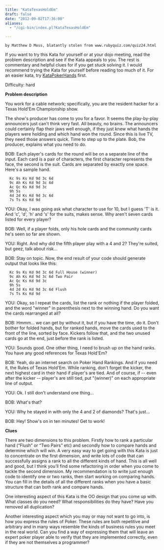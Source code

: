 ```yaml
---
title: "KataTexasHoldEm"
draft: false
date: "2012-09-02T17:36:00"
aliases:
  - "/cgi-bin/index.pl?KataTexasHoldEm"

---
```

    by Matthew D Moss, blatantly stolen from www.rubyquiz.com/quiz24.html

If you want to try this Kata for yourself or at your dojo meeting, read
the problem description and see if the Kata appeals to you. The rest is
commentary and helpful clues for if you get stuck solving it. I would
recommend trying the Kata for yourself before reading too much of it.
For an easier kata, try [KataPokerHands](/kata/PokerHands) first.

Difficulty: hard

**Problem description**

You work for a cable network; specifically, you are the resident hacker
for a Texas Hold'Em Championship show.

The show's producer has come to you for a favor. It seems the
play-by-play announcers just can't think very fast. All beauty, no
brains. The announcers could certainly flap their jaws well enough, if
they just knew what hands the players were holding and which hand won
the round. Since this is live TV, they need those answers quick. Time to
step up to the plate. Bob, the producer, explains what you need to do.

BOB: Each player's cards for the round will be on a separate line of the
input. Each card is a pair of characters, the first character represents
the face, the second is the suit. Cards are separated by exactly one
space. Here's a sample hand.

      Kc 9s Ks Kd 9d 3c 6d
      9c Ah Ks Kd 9d 3c 6d
      Ac Qc Ks Kd 9d 3c
      9h 5s
      4d 2d Ks Kd 9d 3c 6d
      7s Ts Ks Kd 9d

YOU: Okay, I was going ask what character to use for 10, but I guess 'T'
is it. And 'c', 'd', 'h' and 's' for the suits, makes sense. Why aren't
seven cards listed for every player?

BOB: Well, if a player folds, only his hole cards and the community
cards he's seen so far are shown.

YOU: Right. And why did the fifth player play with a 4 and 2? They're
suited, but geez, talk about risk...

BOB: Stay on topic. Now, the end result of your code should generate
output that looks like this:

      Kc 9s Ks Kd 9d 3c 6d Full House (winner)
      9c Ah Ks Kd 9d 3c 6d Two Pair
      Ac Qc Ks Kd 9d 3c 
      9h 5s 
      4d 2d Ks Kd 9d 3c 6d Flush
      7s Ts Ks Kd 9d 

YOU: Okay, so I repeat the cards, list the rank or nothing if the player
folded, and the word "winner" in parenthesis next to the winning hand.
Do you want the cards rearranged at all?

BOB: Hmmm... we can get by without it, but if you have the time, do it.
Don't bother for folded hands, but for ranked hands, move the cards used
to the front of the line, sorted by face. Kickers follow that, and the
two unused cards go at the end, just before the rank is listed.

YOU: Sounds good. One other thing, I need to brush up on the hand ranks.
You have any good references for Texas Hold'Em?

BOB: Yeah, do an internet search on Poker Hand Rankings. And if you need
it, the Rules of Texas Hold'Em. While ranking, don't forget the kicker,
the next highest card in their hand if player's are tied. And of course,
if -- even after the kicker -- player's are still tied, put "(winner)"
on each appropriate line of output.

YOU: Ok. I still don't understand one thing...

BOB: What's that?

YOU: Why he stayed in with only the 4 and 2 of diamonds? That's just...

BOB: Hey! Show's on in ten minutes! Get to work!

**Clues**

There are two dimensions to this problem. Firstly how to rank a
particular hand (“Flush” or “Two Pairs” etc) and secondly how to compare
hands and determine which will win. A very easy way to get going with
this Kata is just to concentrate on the first dimension, and write lots
of code that can successfully assigns a rank to all the different kinds
of hand. This is all well and good, but I think you’ll find some
refactoring in order when you come to tackle the second dimension. My
recommendation is to write just enough code to identify one or two
ranks, then start working on comparing hands. You can fill in the
details of all the different ranks when you have a basic structure that
can both rank and compare hands.

One interesting aspect of this Kata is the OO design that you come up
with. What classes do you need? What responsibilities do they have? Have
you removed all duplication?

Another interesting aspect which you may or may not want to go into, is
how you express the rules of Poker. These rules are both repetitive and
arbitrary and in many ways resemble the kinds of business rules you meet
in the real world. Can you find a way of expressing them that will leave
an expert poker player able to verify that they are implemented
correctly, even if they are not themselves a programmer?


